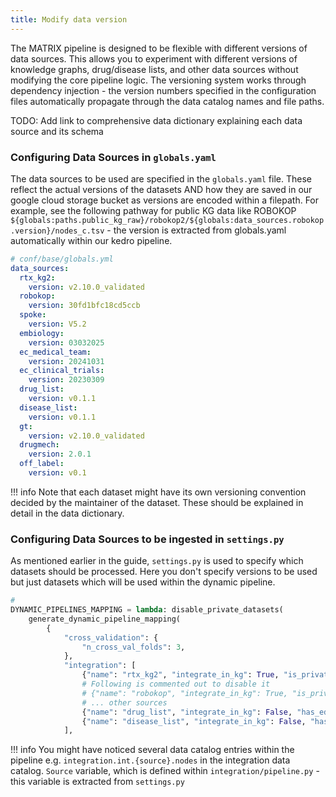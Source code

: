 ```yaml
---
title: Modify data version
---
```


The MATRIX pipeline is designed to be flexible with different versions of data sources. This allows you to experiment with different versions of knowledge graphs, drug/disease lists, and other data sources without modifying the core pipeline logic. The versioning system works through dependency injection - the version numbers specified in the configuration files automatically propagate through the data catalog names and file paths.

TODO: Add link to comprehensive data dictionary explaining each data source and its schema

### Configuring Data Sources in `globals.yaml`

The data sources to be used are specified in the `globals.yaml` file. These reflect the actual versions of the datasets AND how they are saved in our google cloud storage bucket as versions are encoded within a filepath. For example, see the following pathway for public KG data like ROBOKOP `${globals:paths.public_kg_raw}/robokop2/${globals:data_sources.robokop.version}/nodes_c.tsv` - the version is extracted from globals.yaml automatically within our kedro pipeline.
```yaml
# conf/base/globals.yml
data_sources:
  rtx_kg2:
    version: v2.10.0_validated
  robokop:
    version: 30fd1bfc18cd5ccb
  spoke:
    version: V5.2
  embiology:
    version: 03032025
  ec_medical_team:
    version: 20241031
  ec_clinical_trials:
    version: 20230309
  drug_list:
    version: v0.1.1
  disease_list:
    version: v0.1.1
  gt:
    version: v2.10.0_validated
  drugmech:
    version: 2.0.1
  off_label:
    version: v0.1
```
!!! info 
    Note that each dataset might have its own versioning convention decided by the maintainer of the dataset. These should be explained in detail in the data dictionary. 

### Configuring Data Sources to be ingested in `settings.py`

As mentioned earlier in the guide, `settings.py` is used to specify which datasets should be processed. Here you don't specify versions to be used but just datasets which will be used within the dynamic pipeline.

```python 
#
DYNAMIC_PIPELINES_MAPPING = lambda: disable_private_datasets(
    generate_dynamic_pipeline_mapping(
        {
            "cross_validation": {
                "n_cross_val_folds": 3,
            },
            "integration": [
                {"name": "rtx_kg2", "integrate_in_kg": True, "is_private": False},
                # Following is commented out to disable it
                # {"name": "robokop", "integrate_in_kg": True, "is_private": False},
                # ... other sources
                {"name": "drug_list", "integrate_in_kg": False, "has_edges": False},
                {"name": "disease_list", "integrate_in_kg": False, "has_edges": False},
            ],
```

!!! info 
    You might have noticed several data catalog entries within the pipeline e.g. `integration.int.{source}.nodes` in the integration data catalog. `Source` variable, which is defined within `integration/pipeline.py` - this variable is extracted from `settings.py`
